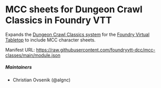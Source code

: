 # MCC sheets for Dungeon Crawl Classics in Foundry VTT

Expands the [Dungeon Crawl Classics system](https://github.com/cyface/foundryvtt-dcc/) for the [Foundry Virtual Tabletop](https://foundryvtt.com) to include MCC character sheets.

Manifest URL: https://raw.githubusercontent.com/foundryvtt-dcc/mcc-classes/main/module.json

##### Maintainers
* Christian Ovsenik (@algnc) 

